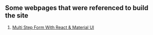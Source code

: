 ## Some webpages that were referenced to build the site

1. [Multi Step Form With React & Material UI](https://www.youtube.com/watch?v=zT62eVxShsY)